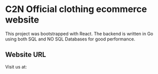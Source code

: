 # C2N Official clothing ecommerce website 

This project was bootstrapped with React. The backend is written in Go using both SQL and NO SQL Databases for good performance. 

## Website URL 

Visit us at: 
